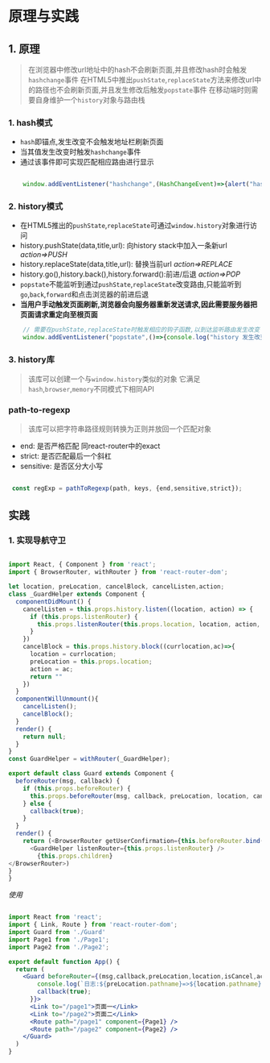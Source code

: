# 原理与实践

## 1. 原理

> 在浏览器中修改url地址中的hash不会刷新页面,并且修改hash时会触发`hashchange`事件
> 在HTML5中推出`pushState`,`replaceState`方法来修改url中的路径也不会刷新页面,并且发生修改后触发`popstate`事件
> 在移动端时则需要自身维护一个`history`对象与路由栈

### 1. hash模式

- `hash`即锚点,发生改变不会触发地址栏刷新页面
- 当其值发生改变时触发`hashchange`事件
- 通过该事件即可实现匹配相应路由进行显示

```js

    window.addEventListener("hashchange",(HashChangeEvent)=>{alert("hash发生了改变")})

```

### 2. history模式

- 在HTML5推出的`pushState`,`replaceState`可通过`window.history`对象进行访问
- history.pushState(data,title,url): 向history stack中加入一条新url *action=>PUSH*
- history.replaceState(data,title,url): 替换当前url *action=>REPLACE*
- history.go(),history.back(),history.forward():前进/后退  *action=>POP*
- `popstate`不能监听到通过`pushState`,`replaceState`改变路由,只能监听到`go`,`back`,`forward`和点击浏览器的前进后退
- **当用户手动触发页面刷新,浏览器会向服务器重新发送请求,因此需要服务器把页面请求重定向至根页面**

```js
    // 需要在pushState,replaceState时触发相应的钩子函数,以到达监听路由发生改变
    window.addEventListener("popstate",()=>{console.log("history 发生改变")})

```

### 3. history库

> 该库可以创建一个与`window.history`类似的对象
> 它满足`hash`,`browser`,`memory`不同模式下相同API

### path-to-regexp

> 该库可以把字符串路径规则转换为正则并放回一个匹配对象

- end: 是否严格匹配 同react-router中的exact
- strict: 是否匹配最后一个斜杠
- sensitive: 是否区分大小写
  
```js

 const regExp = pathToRegexp(path, keys, {end,sensitive,strict});

```

## 实践

### 1. 实现导航守卫

```js

import React, { Component } from 'react';
import { BrowserRouter, withRouter } from 'react-router-dom';

let location, preLocation, cancelBlock, cancelListen,action;
class _GuardHelper extends Component {
  componentDidMount() {
    cancelListen = this.props.history.listen((location, action) => {
      if (this.props.listenRouter) {
        this.props.listenRouter(this.props.location, location, action, cancelListen);
      }
    })
    cancelBlock = this.props.history.block((currlocation,ac)=>{
      location = currlocation;
      preLocation = this.props.location;
      action = ac;
      return ""
    })
  }
  componentWillUnmount(){
    cancelListen();
    cancelBlock();
  }
  render() {
    return null;
  }
}
const GuardHelper = withRouter(_GuardHelper);

export default class Guard extends Component {
  beforeRouter(msg, callback) {
    if (this.props.beforeRouter) {
      this.props.beforeRouter(msg, callback, preLocation, location, cancelBlock,action)
    } else {
      callback(true);
    }
  }
  render() {
    return (<BrowserRouter getUserConfirmation={this.beforeRouter.bind(this)} >
      <GuardHelper listenRouter={this.props.listenRouter} />
        {this.props.children}
</BrowserRouter>)
}
}

```

*使用*

```jsx

import React from 'react';
import { Link, Route } from 'react-router-dom';
import Guard from './Guard'
import Page1 from './Page1';
import Page2 from './Page2';

export default function App() {
  return (
    <Guard beforeRouter={(msg,callback,preLocation,location,isCancel,action)=>{
        console.log(`日志:${preLocation.pathname}=>${location.pathname}。跳转方式:${action}`);
        callback(true);
      }}>
      <Link to="/page1">页面一</Link>
      <Link to="/page2">页面二</Link>
      <Route path="/page1" component={Page1} />
      <Route path="/page2" component={Page2} />
    </Guard>
  )
}

```
